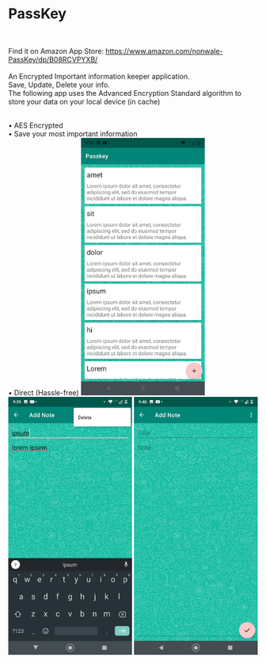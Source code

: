 # PassKey
<br>


Find it on Amazon App Store: https://www.amazon.com/nonwale-PassKey/dp/B08RCVPYXB/   <br>
<br>
An Encrypted Important information keeper application.  
Save, Update, Delete your info.<br>
The following app uses the Advanced Encryption Standard algorithm to store your data on your local device (in cache)


<br>
• AES Encrypted<br>
• Save your most important information<br>
• Direct (Hassle-free)



<img src="WhatsApp Image 2021-01-02 at 9.40.28 PM (2).jpeg" width=250>
<img src="WhatsApp Image 2021-01-02 at 9.40.28 PM (1).jpeg" width=250>
<img src="WhatsApp Image 2021-01-02 at 9.40.28 PM.jpeg" width=250>





